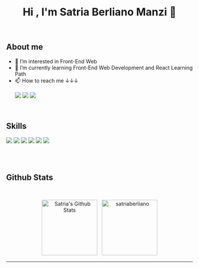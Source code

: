 <h1 align="center">Hi , I'm Satria Berliano Manzi 👋</h1>

</br>

## About me
- 👀 I’m interested in Front-End Web
- 🌱 I’m currently learning Front-End Web Development and React Learning Path
- 📫 How to reach me ↓↓↓
<br><br>
<a href="https://github.com/satriaberliano"><img src="https://img.shields.io/badge/github-%23121011.svg?style=for-the-badge&logo=github&logoColor=white" /></a>
<a href="https://www.linkedin.com/in/satriaberlianomanzi/"><img src="https://img.shields.io/badge/LinkedIn-0077B5?style=for-the-badge&logo=linkedin&logoColor=white" /></a>
<a href="https://www.instagram.com/satria_berliano/"><img src="https://img.shields.io/badge/Instagram-E4405F?style=for-the-badge&logo=instagram&logoColor=white" /></a>

</br>

## Skills
<img src="https://img.shields.io/badge/C%2B%2B-00599C?style=for-the-badge&logo=c%2B%2B&logoColor=white" /> <img src="https://img.shields.io/badge/Python-14354C?style=for-the-badge&logo=python&logoColor=white" />
<img src="https://img.shields.io/badge/HTML5-E34F26?style=for-the-badge&logo=html5&logoColor=white" />
<img src="https://img.shields.io/badge/CSS3-1572B6?style=for-the-badge&logo=css3&logoColor=white" />
<img src="https://img.shields.io/badge/JavaScript-323330?style=for-the-badge&logo=javascript&logoColor=F7DF1E" />
<img src="https://img.shields.io/badge/React-20232A?style=for-the-badge&logo=react&logoColor=61DAFB" />

<br><br>

## Github Stats

  <br/>
  <p align="center">
    <a href="https://github.com/satriaberliano/github-readme-stats"><img alt="Satria's Github Stats" src="https://github-readme-stats.vercel.app/api?username=satriaberliano&show_icons=true&count_private=true&theme=algolia" height="150px"/></a>
  &nbsp;
	  <img src="https://github-readme-stats.vercel.app/api/top-langs?username=satriaberliano&show_icons=true&locale=en&layout=compact&theme=algolia" alt="satriaberliano" height="150px"/>
  <br/>
  </p>

----
<!---
satriaberliano/satriaberliano is a ✨ special ✨ repository because its `README.md` (this file) appears on your GitHub profile.
You can click the Preview link to take a look at your changes.
--->

